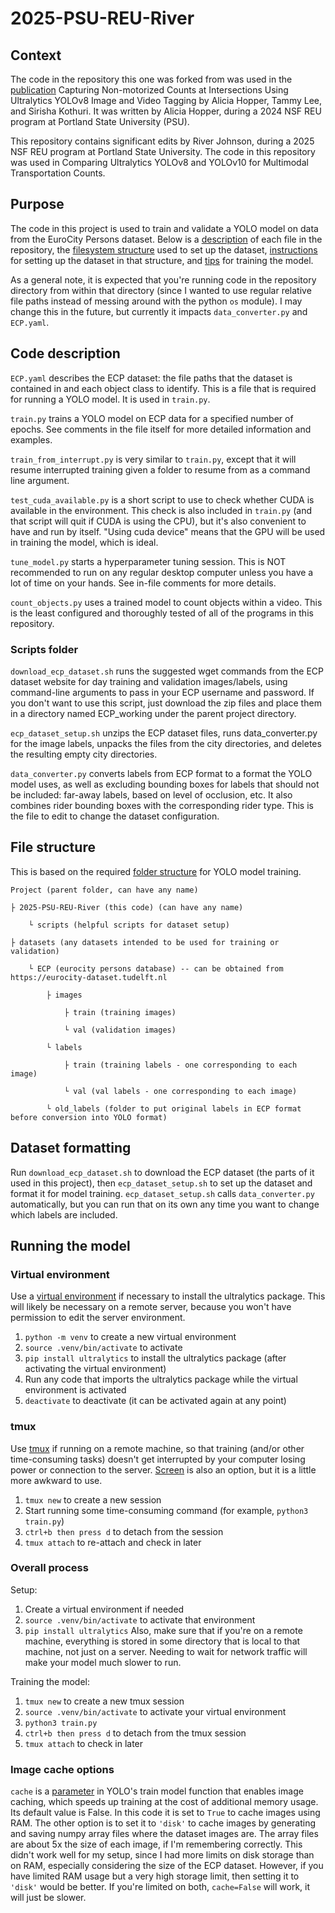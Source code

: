 # 2025-PSU-REU-River

## Context
The code in the repository this one was forked from was used in the [publication](https://pdxscholar.library.pdx.edu/altreu_projects/17/) Capturing Non-motorized Counts at Intersections Using Ultralytics YOLOv8 Image and Video Tagging by Alicia Hopper, Tammy Lee, and Sirisha Kothuri. It was written by Alicia Hopper, during a 2024 NSF REU program at Portland State University (PSU).

This repository contains significant edits by River Johnson, during a 2025 NSF REU program at Portland State University. The code in this repository was used in Comparing Ultralytics YOLOv8 and YOLOv10 for Multimodal Transportation Counts.

## Purpose
The code in this project is used to train and validate a YOLO model on data from the EuroCity Persons dataset. Below is a [description](https://github.com/River64/2025-PSU-REU-River/tree/main?tab=readme-ov-file#code-description) of each file in the repository, the [filesystem structure](https://github.com/River64/2025-PSU-REU-River/tree/main?tab=readme-ov-file#file-structure) used to set up the dataset, [instructions](https://github.com/River64/2025-PSU-REU-River/tree/main?tab=readme-ov-file#dataset-formatting) for setting up the dataset in that structure, and [tips](https://github.com/River64/2025-PSU-REU-River/tree/main?tab=readme-ov-file#running-the-model) for training the model.

As a general note, it is expected that you're running code in the repository directory from within that directory (since I wanted to use regular relative file paths instead of messing around with the python `os` module). I may change this in the future, but currently it impacts `data_converter.py` and `ECP.yaml`.

## Code description
`ECP.yaml` describes the ECP dataset: the file paths that the dataset is contained in and each object class to identify. This is a file that is required for running a YOLO model. It is used in `train.py`.

`train.py` trains a YOLO model on ECP data for a specified number of epochs. See comments in the file itself for more detailed information and examples.

`train_from_interrupt.py` is very similar to `train.py`, except that it will resume interrupted training given a folder to resume from as a command line argument.

`test_cuda_available.py` is a short script to use to check whether CUDA is available in the environment. This check is also included in `train.py` (and that script will quit if CUDA is using the CPU), but it's also convenient to have and run by itself. "Using cuda device" means that the GPU will be used in training the model, which is ideal.

`tune_model.py` starts a hyperparameter tuning session. This is NOT recommended to run on any regular desktop computer unless you have a lot of time on your hands. See in-file comments for more details.

`count_objects.py` uses a trained model to count objects within a video. This is the least configured and thoroughly tested of all of the programs in this repository.

### Scripts folder
`download_ecp_dataset.sh` runs the suggested wget commands from the ECP dataset website for day training and validation images/labels, using command-line arguments to pass in your ECP username and password. If you don't want to use this script, just download the zip files and place them in a directory named ECP_working under the parent project directory.

`ecp_dataset_setup.sh` unzips the ECP dataset files, runs data_converter.py for the image labels, unpacks the files from the city directories, and deletes the resulting empty city directories.

`data_converter.py` converts labels from ECP format to a format the YOLO model uses, as well as excluding bounding boxes for labels that should not be included: far-away labels, based on level of occlusion, etc. It also combines rider bounding boxes with the corresponding rider type. This is the file to edit to change the dataset configuration.

## File structure
This is based on the required [folder structure](https://docs.ultralytics.com/datasets/classify/) for YOLO model training.
```
Project (parent folder, can have any name)

├ 2025-PSU-REU-River (this code) (can have any name)

    └ scripts (helpful scripts for dataset setup)

├ datasets (any datasets intended to be used for training or validation)

    └ ECP (eurocity persons database) -- can be obtained from https://eurocity-dataset.tudelft.nl

        ├ images

            ├ train (training images)

            └ val (validation images)
            
        └ labels

            ├ train (training labels - one corresponding to each image)

            └ val (val labels - one corresponding to each image)

        └ old_labels (folder to put original labels in ECP format before conversion into YOLO format)
```
## Dataset formatting
Run `download_ecp_dataset.sh` to download the ECP dataset (the parts of it used in this project), then `ecp_dataset_setup.sh` to set up the dataset and format it for model training. `ecp_dataset_setup.sh` calls `data_converter.py` automatically, but you can run that on its own any time you want to change which labels are included.

## Running the model
### Virtual environment
Use a [virtual environment](https://docs.python.org/3/library/venv.html) if necessary to install the ultralytics package. This will likely be necessary on a remote server, because you won't have permission to edit the server environment.
1. `python -m venv` to create a new virtual environment
2. `source .venv/bin/activate` to activate
3. `pip install ultralytics` to install the ultralytics package (after activating the virtual environment)
4. Run any code that imports the ultralytics package while the virtual environment is activated
5. `deactivate` to deactivate (it can be activated again at any point)

### tmux
Use [tmux](https://github.com/tmux/tmux/wiki/Getting-Started) if running on a remote machine, so that training (and/or other time-consuming tasks) doesn't get interrupted by your computer losing power or connection to the server. [Screen](https://www.gnu.org/software/screen/manual/screen.html) is also an option, but it is a little more awkward to use.
1. `tmux new` to create a new session
2. Start running some time-consuming command (for example, `python3 train.py`)
3. `ctrl+b then press d` to detach from the session
4. `tmux attach` to re-attach and check in later

### Overall process
Setup:
1. Create a virtual environment if needed
2. `source .venv/bin/activate` to activate that environment
3. `pip install ultralytics`
Also, make sure that if you're on a remote machine, everything is stored in some directory that is local to that machine, not just on a server. Needing to wait for network traffic will make your model much slower to run.

Training the model:
1. `tmux new` to create a new tmux session
2. `source .venv/bin/activate` to activate your virtual environment
3. `python3 train.py`
4. `ctrl+b then press d` to detach from the tmux session
5. `tmux attach` to check in later

### Image cache options
`cache` is a [parameter](https://docs.ultralytics.com/usage/cfg/#train-settings) in YOLO's train model function that enables image caching, which speeds up training at the cost of additional memory usage. Its default value is False. In this code it is set to `True` to cache images using RAM. The other option is to set it to `'disk'` to cache images by generating and saving numpy array files where the dataset images are. The array files are about 5x the size of each image, if I'm remembering correctly. This didn't work well for my setup, since I had more limits on disk storage than on RAM, especially considering the size of the ECP dataset. However, if you have limited RAM usage but a very high storage limit, then setting it to `'disk'` would be better. If you're limited on both, `cache=False` will work, it will just be slower.
